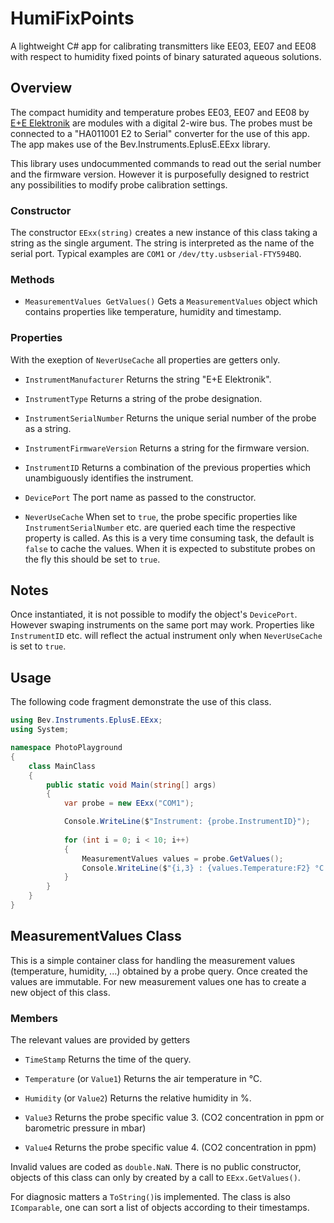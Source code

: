 HumiFixPoints
=============

A lightweight C# app for calibrating transmitters like EE03, EE07 and EE08 with respect to humidity fixed points of binary saturated aqueous solutions.

## Overview

The compact humidity and temperature probes EE03, EE07 and EE08 by [E+E Elektronik](https://www.epluse.com/) are modules with a digital 2-wire bus. The probes must be connected to a "HA011001 E2 to Serial" converter for the use of this app. The app makes use of the Bev.Instruments.EplusE.EExx library.

This library uses undocummented commands to read out the serial number and the firmware version. However it is purposefully designed to restrict any possibilities to modify probe calibration settings.

### Constructor

The constructor `EExx(string)` creates a new instance of this class taking a string as the single argument. The string is interpreted as the name of the serial port. Typical examples are `COM1` or `/dev/tty.usbserial-FTY594BQ`. 

### Methods

* `MeasurementValues GetValues()`
Gets a `MeasurementValues` object which contains properties like temperature, humidity and timestamp.
 
### Properties

With the exeption of `NeverUseCache` all properties are getters only.

* `InstrumentManufacturer`
Returns the string "E+E Elektronik".

* `InstrumentType`
Returns a string of the probe designation.

* `InstrumentSerialNumber`
Returns the unique serial number of the probe as a string.

* `InstrumentFirmwareVersion`
Returns a string for the firmware version.

* `InstrumentID`
Returns a combination of the previous properties which unambiguously identifies the instrument.

* `DevicePort`
The port name as passed to the constructor.

* `NeverUseCache`
When set to `true`, the probe specific properties like `InstrumentSerialNumber` etc. are queried each time the respective property is called. As this is a very time consuming task, the default is `false` to cache the values. When it is expected to substitute probes on the fly this should be set to `true`.

## Notes

Once instantiated, it is not possible to modify the object's `DevicePort`. However swaping  instruments on the same port may work. Properties like `InstrumentID` etc. will reflect the actual instrument only when `NeverUseCache` is set to `true`.

## Usage

The following code fragment demonstrate the use of this class.

```cs
using Bev.Instruments.EplusE.EExx;
using System;

namespace PhotoPlayground
{
    class MainClass
    {
        public static void Main(string[] args)
        {
            var probe = new EExx("COM1");

            Console.WriteLine($"Instrument: {probe.InstrumentID}");
            
            for (int i = 0; i < 10; i++)
            {
                MeasurementValues values = probe.GetValues();
                Console.WriteLine($"{i,3} : {values.Temperature:F2} °C  -  {values.Humidity:F2} %");
            }
        }
    }
}
```
## MeasurementValues Class

This is a simple container class for handling the measurement values (temperature, humidity, ...) obtained by a probe query. Once created the values are immutable. For new measurement values one has to create a new object of this class. 

### Members

The relevant values are provided by getters

* `TimeStamp`
Returns the time of the query.

* `Temperature` (or `Value1`)
Returns the air temperature in °C.

* `Humidity` (or `Value2`)
Returns the relative humidity in %.

* `Value3`
Returns the probe specific value 3. (CO2 concentration in ppm or barometric pressure in mbar)

* `Value4`
Returns the probe specific value 4. (CO2 concentration in ppm)

Invalid values are coded as `double.NaN`. There is no public constructor, objects of this class can only by created by a call to `EExx.GetValues()`.

For diagnosic matters a `ToString()`is implemented. The class is also `IComparable`, one can sort a list of objects according to their timestamps.
